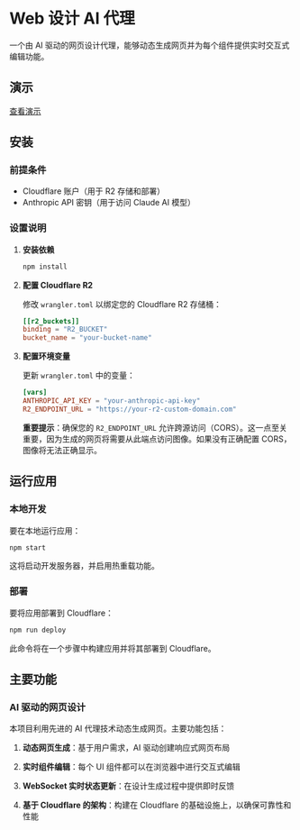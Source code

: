# Web 设计 AI 代理

一个由 AI 驱动的网页设计代理，能够动态生成网页并为每个组件提供实时交互式编辑功能。

## 演示
<a href="https://www.youtube.com/watch?v=RVpkhKiDSg4" target="_blank">
  查看演示
</a>

## 安装

### 前提条件

- Cloudflare 账户（用于 R2 存储和部署）
- Anthropic API 密钥（用于访问 Claude AI 模型）

### 设置说明

1. **安装依赖**

   ```bash
   npm install
   ```

2. **配置 Cloudflare R2**

   修改 `wrangler.toml` 以绑定您的 Cloudflare R2 存储桶：

   ```toml
   [[r2_buckets]]
   binding = "R2_BUCKET"
   bucket_name = "your-bucket-name"
   ```

3. **配置环境变量**

   更新 `wrangler.toml` 中的变量：

   ```toml
   [vars]
   ANTHROPIC_API_KEY = "your-anthropic-api-key"
   R2_ENDPOINT_URL = "https://your-r2-custom-domain.com"
   ```

   **重要提示**：确保您的 `R2_ENDPOINT_URL` 允许跨源访问（CORS）。这一点至关重要，因为生成的网页将需要从此端点访问图像。如果没有正确配置 CORS，图像将无法正确显示。

## 运行应用

### 本地开发

要在本地运行应用：

```bash
npm start
```

这将启动开发服务器，并启用热重载功能。

### 部署

要将应用部署到 Cloudflare：

```bash
npm run deploy
```

此命令将在一个步骤中构建应用并将其部署到 Cloudflare。

## 主要功能

### AI 驱动的网页设计

本项目利用先进的 AI 代理技术动态生成网页。主要功能包括：

1. **动态网页生成**：基于用户需求，AI 驱动创建响应式网页布局

2. **实时组件编辑**：每个 UI 组件都可以在浏览器中进行交互式编辑

3. **WebSocket 实时状态更新**：在设计生成过程中提供即时反馈

4. **基于 Cloudflare 的架构**：构建在 Cloudflare 的基础设施上，以确保可靠性和性能
